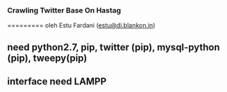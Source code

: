 ### Crawling Twitter Base On Hastag
=========
oleh Estu Fardani (estu@di.blankon.in)

## need python2.7, pip, twitter (pip), mysql-python (pip), tweepy(pip)
## interface need LAMPP